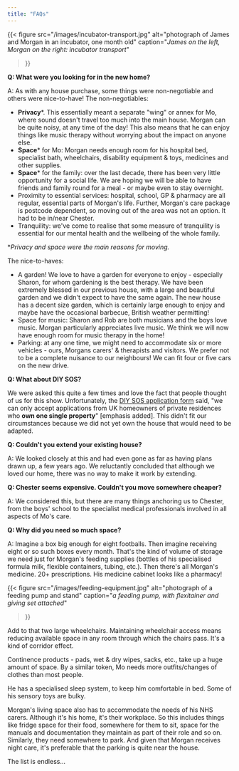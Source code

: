 ```yaml
---
title: "FAQs"
---
```


{{< figure
    src="/images/incubator-transport.jpg"
    alt="photograph of James and Morgan in an incubator, one month old"
    caption="*James on the left, Morgan on the right: incubator transport*"
>}}

**Q: What were you looking for in the new home?**

A: As with any house purchase, some things were non-negotiable and others were
nice-to-have! The non-negotiables:

* **Privacy***. This essentially meant a separate "wing" or annex for Mo, where
  sound doesn't travel too much into the main house. Morgan can be quite noisy,
  at any time of the day! This also means that he can enjoy things like music
  therapy without worrying about the impact on anyone else.
* **Space*** for Mo: Morgan needs enough room for his hospital bed, specialist
  bath, wheelchairs, disability equipment & toys, medicines and other supplies.
* **Space*** for the family: over the last decade, there has been very little
  opportunity for a social life. We are hoping we will be able to have friends
  and family round for a meal - or maybe even to stay overnight.
* Proximity to essential services: hospital, school, GP &amp; pharmacy are all
  regular, essential parts of Morgan's life. Further, Morgan's care package is
  postcode dependent, so moving out of the area was not an option. It had to be
  in/near Chester.
* Tranquility: we've come to realise that some measure of tranquility is
  essential for our mental health and the wellbeing of the whole family.

**Privacy and space were the main reasons for moving.*

The nice-to-haves:

* A garden! We love to have a garden for everyone to enjoy - especially Sharon,
  for whom gardening is the best therapy. We have been extremely blessed in our
  previous house, with a large and beautiful garden and we didn't expect to have
  the same again. The new house has a decent size garden, which is certainly
  large enough to enjoy and maybe have the occasional barbecue, British weather
  permitting!
* Space for music: Sharon and Rob are both musicians and the boys love music.
  Morgan particularly appreciates live music. We think we will now have enough
  room for music therapy in the home!
* Parking: at any one time, we might need to accommodate six or more vehicles -
  ours, Morgans carers' & therapists and visitors. We prefer not to be a
  complete nuisance to our neighbours! We can fit four or five cars on the new
  drive.

**Q: What about DIY SOS?**

We were asked this quite a few times and love the fact that people thought of us
for this show. Unfortunately, the
[DIY SOS application form](https://www.bbc.co.uk/send/u19819112) said, "we can
only accept applications from UK homeowners of private residences who **own one
single property**" [emphasis added]. This didn't fit our circumstances because
we did not yet own the house that would need to be adapted.

**Q: Couldn't you extend your existing house?**

A: We looked closely at this and had even gone as far as having plans drawn up,
a few years ago. We reluctantly concluded that although we loved our home,
there was no way to make it work by extending.

**Q: Chester seems expensive. Couldn't you move somewhere cheaper?**

A: We considered this, but there are many things anchoring us to Chester,
from the boys' school to the specialist medical professionals involved in all
aspects of Mo's care.

**Q: Why did you need so much space?**

A: Imagine a box big enough for eight footballs. Then imagine receiving eight or
so such boxes every month. That's the kind of volume of storage we need just for
Morgan's feeding supplies (bottles of his specialised formula milk, flexible
containers, tubing, etc.). Then there's all Morgan's medicine. 20+
prescriptions. His medicine cabinet looks like a pharmacy!

{{< figure
    src="/images/feeding-equipment.jpg"
    alt="photograph of a feeding pump and stand"
    caption="*a feeding pump, with flexitainer and giving set attached*"
>}}

Add to that two large wheelchairs. Maintaining wheelchair access means reducing
available space in any room through which the chairs pass. It's a kind of
corridor effect.

Continence products - pads, wet & dry wipes, sacks, etc., take up a huge
amount of space. By a similar token, Mo needs more outfits/changes of clothes
than most people.

He has a specialised sleep system, to keep him comfortable in bed. Some of his
sensory toys are bulky.

Morgan's living space also has to accommodate the needs of his NHS carers.
Although it's his home, it's their workplace. So this includes things like
fridge space for their food, somewhere for them to sit, space for the manuals
and documentation they maintain as part of their role and so on. Similarly,
they need somewhere to park. And given that Morgan receives night care, it's
preferable that the parking is quite near the house.

The list is endless...
